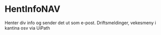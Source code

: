 # HentInfoNAV
Henter div info og sender det ut som e-post. Driftsmeldinger, vekesmeny i kantina osv via UiPath
